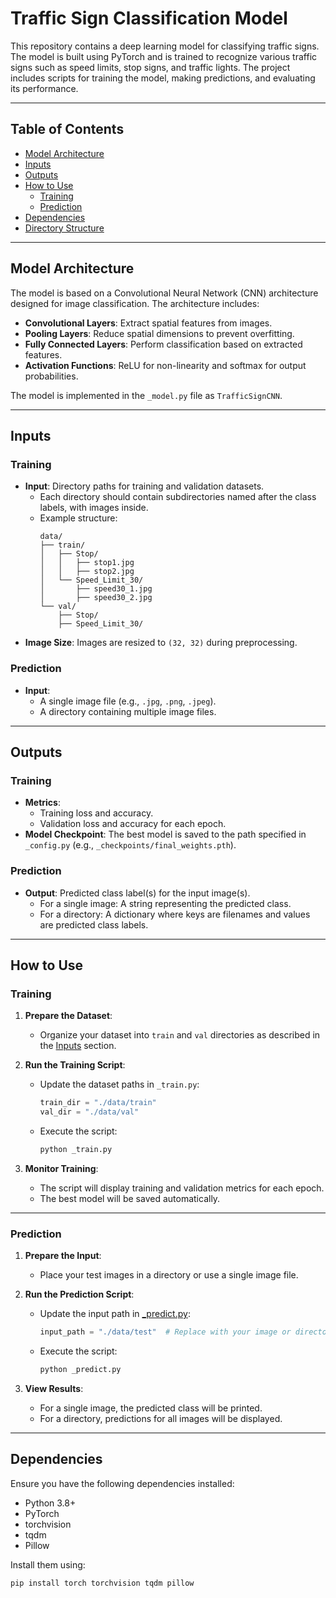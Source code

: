 # Traffic Sign Classification Model

This repository contains a deep learning model for classifying traffic signs. The model is built using PyTorch and is trained to recognize various traffic signs such as speed limits, stop signs, and traffic lights. The project includes scripts for training the model, making predictions, and evaluating its performance.

---

## Table of Contents
- [Model Architecture](#model-architecture)
- [Inputs](#inputs)
- [Outputs](#outputs)
- [How to Use](#how-to-use)
  - [Training](#training)
  - [Prediction](#prediction)
- [Dependencies](#dependencies)
- [Directory Structure](#directory-structure)

---

## Model Architecture

The model is based on a Convolutional Neural Network (CNN) architecture designed for image classification. The architecture includes:
- **Convolutional Layers**: Extract spatial features from images.
- **Pooling Layers**: Reduce spatial dimensions to prevent overfitting.
- **Fully Connected Layers**: Perform classification based on extracted features.
- **Activation Functions**: ReLU for non-linearity and softmax for output probabilities.

The model is implemented in the `_model.py` file as `TrafficSignCNN`.

---

## Inputs

### Training
- **Input**: Directory paths for training and validation datasets.
  - Each directory should contain subdirectories named after the class labels, with images inside.
  - Example structure:
    ```
    data/
    ├── train/
    │   ├── Stop/
    │   │   ├── stop1.jpg
    │   │   ├── stop2.jpg
    │   └── Speed_Limit_30/
    │       ├── speed30_1.jpg
    │       ├── speed30_2.jpg
    └── val/
        ├── Stop/
        ├── Speed_Limit_30/
    ```
- **Image Size**: Images are resized to `(32, 32)` during preprocessing.

### Prediction
- **Input**: 
  - A single image file (e.g., `.jpg`, `.png`, `.jpeg`).
  - A directory containing multiple image files.

---

## Outputs

### Training
- **Metrics**: 
  - Training loss and accuracy.
  - Validation loss and accuracy for each epoch.
- **Model Checkpoint**: The best model is saved to the path specified in `_config.py` (e.g., `_checkpoints/final_weights.pth`).

### Prediction
- **Output**: Predicted class label(s) for the input image(s).
  - For a single image: A string representing the predicted class.
  - For a directory: A dictionary where keys are filenames and values are predicted class labels.

---

## How to Use

### Training

1. **Prepare the Dataset**:
   - Organize your dataset into `train` and `val` directories as described in the [Inputs](#inputs) section.

2. **Run the Training Script**:
   - Update the dataset paths in `_train.py`:
     ```python
     train_dir = "./data/train"
     val_dir = "./data/val"
     ```
   - Execute the script:
     ```bash
     python _train.py
     ```

3. **Monitor Training**:
   - The script will display training and validation metrics for each epoch.
   - The best model will be saved automatically.

---

### Prediction

1. **Prepare the Input**:
   - Place your test images in a directory or use a single image file.

2. **Run the Prediction Script**:
   - Update the input path in [_predict.py](http://_vscodecontentref_/1):
     ```python
     input_path = "./data/test"  # Replace with your image or directory path
     ```
   - Execute the script:
     ```bash
     python _predict.py
     ```

3. **View Results**:
   - For a single image, the predicted class will be printed.
   - For a directory, predictions for all images will be displayed.

---

## Dependencies

Ensure you have the following dependencies installed:
- Python 3.8+
- PyTorch
- torchvision
- tqdm
- Pillow

Install them using:
```bash
pip install torch torchvision tqdm pillow